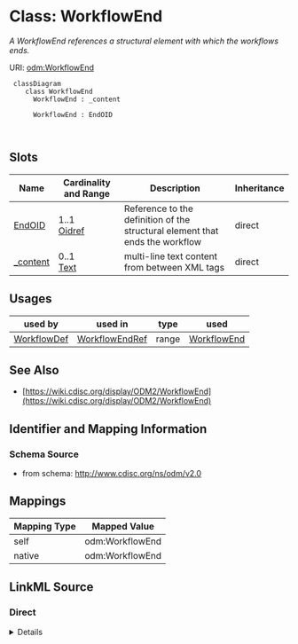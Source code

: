 # Class: WorkflowEnd


_A WorkflowEnd references a structural element with which the workflows ends._





URI: [odm:WorkflowEnd](http://www.cdisc.org/ns/odm/v2.0/WorkflowEnd)



```mermaid
 classDiagram
    class WorkflowEnd
      WorkflowEnd : _content
        
      WorkflowEnd : EndOID
        
      
```




<!-- no inheritance hierarchy -->


## Slots

| Name | Cardinality and Range | Description | Inheritance |
| ---  | --- | --- | --- |
| [EndOID](EndOID.md) | 1..1 <br/> [Oidref](Oidref.md) | Reference to the definition of the structural element that ends the workflow | direct |
| [_content](_content.md) | 0..1 <br/> [Text](Text.md) | multi-line text content from between XML tags | direct |





## Usages

| used by | used in | type | used |
| ---  | --- | --- | --- |
| [WorkflowDef](WorkflowDef.md) | [WorkflowEndRef](WorkflowEndRef.md) | range | [WorkflowEnd](WorkflowEnd.md) |






## See Also

* [https://wiki.cdisc.org/display/ODM2/WorkflowEnd](https://wiki.cdisc.org/display/ODM2/WorkflowEnd)

## Identifier and Mapping Information







### Schema Source


* from schema: http://www.cdisc.org/ns/odm/v2.0





## Mappings

| Mapping Type | Mapped Value |
| ---  | ---  |
| self | odm:WorkflowEnd |
| native | odm:WorkflowEnd |





## LinkML Source

<!-- TODO: investigate https://stackoverflow.com/questions/37606292/how-to-create-tabbed-code-blocks-in-mkdocs-or-sphinx -->

### Direct

<details>
```yaml
name: WorkflowEnd
description: A WorkflowEnd references a structural element with which the workflows
  ends.
from_schema: http://www.cdisc.org/ns/odm/v2.0
see_also:
- https://wiki.cdisc.org/display/ODM2/WorkflowEnd
slots:
- EndOID
- _content
slot_usage:
  EndOID:
    name: EndOID
    description: Reference to the definition of the structural element that ends the
      workflow. It may be a StudyEventGroupDef, StudyEventDef, ItemGroupDef, or ItemDef
      element.
    comments:
    - 'Required

      range:oidref

      The EndOID must match the OID attribute of a StudyEventGroupDef, StudyEventDef,
      ItemGroupDef or ItemDef child element of the MetaDataVersion parent element
      of the WorkflowDef.'
    domain_of:
    - WorkflowEnd
    range: oidref
    required: true
  _content:
    name: _content
    domain_of:
    - TranslatedText
    - CheckValue
    - Code
    - WorkflowEnd
    - UserName
    - Prefix
    - Suffix
    - FullName
    - GivenName
    - FamilyName
    - StreetName
    - HouseNumber
    - City
    - StateProv
    - Country
    - PostalCode
    - OtherText
    - Meaning
    - LegalReason
    - DateTimeStamp
    - ReasonForChange
    - SourceID
    - FlagValue
    - FlagType
    - Value
    range: text
class_uri: odm:WorkflowEnd

```
</details>

### Induced

<details>
```yaml
name: WorkflowEnd
description: A WorkflowEnd references a structural element with which the workflows
  ends.
from_schema: http://www.cdisc.org/ns/odm/v2.0
see_also:
- https://wiki.cdisc.org/display/ODM2/WorkflowEnd
slot_usage:
  EndOID:
    name: EndOID
    description: Reference to the definition of the structural element that ends the
      workflow. It may be a StudyEventGroupDef, StudyEventDef, ItemGroupDef, or ItemDef
      element.
    comments:
    - 'Required

      range:oidref

      The EndOID must match the OID attribute of a StudyEventGroupDef, StudyEventDef,
      ItemGroupDef or ItemDef child element of the MetaDataVersion parent element
      of the WorkflowDef.'
    domain_of:
    - WorkflowEnd
    range: oidref
    required: true
  _content:
    name: _content
    domain_of:
    - TranslatedText
    - CheckValue
    - Code
    - WorkflowEnd
    - UserName
    - Prefix
    - Suffix
    - FullName
    - GivenName
    - FamilyName
    - StreetName
    - HouseNumber
    - City
    - StateProv
    - Country
    - PostalCode
    - OtherText
    - Meaning
    - LegalReason
    - DateTimeStamp
    - ReasonForChange
    - SourceID
    - FlagValue
    - FlagType
    - Value
    range: text
attributes:
  EndOID:
    name: EndOID
    description: Reference to the definition of the structural element that ends the
      workflow. It may be a StudyEventGroupDef, StudyEventDef, ItemGroupDef, or ItemDef
      element.
    comments:
    - 'Required

      range:oidref

      The EndOID must match the OID attribute of a StudyEventGroupDef, StudyEventDef,
      ItemGroupDef or ItemDef child element of the MetaDataVersion parent element
      of the WorkflowDef.'
    from_schema: http://www.cdisc.org/ns/odm/v2.0
    rank: 1000
    alias: EndOID
    owner: WorkflowEnd
    domain_of:
    - WorkflowEnd
    range: oidref
    required: true
  _content:
    name: _content
    description: multi-line text content from between XML tags
    from_schema: http://www.cdisc.org/ns/odm/v2.0
    rank: 1000
    alias: _content
    owner: WorkflowEnd
    domain_of:
    - TranslatedText
    - CheckValue
    - Code
    - WorkflowEnd
    - UserName
    - Prefix
    - Suffix
    - FullName
    - GivenName
    - FamilyName
    - StreetName
    - HouseNumber
    - City
    - StateProv
    - Country
    - PostalCode
    - OtherText
    - Meaning
    - LegalReason
    - DateTimeStamp
    - ReasonForChange
    - SourceID
    - FlagValue
    - FlagType
    - Value
    range: text
    inlined: true
class_uri: odm:WorkflowEnd

```
</details>